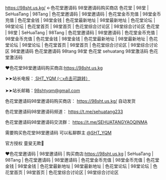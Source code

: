 https://98sht.us.kg/ ←色花堂邀请码 98堂邀请码购买商店 色花堂 | 98堂 | SeHuaTang | 98Tang | 色花堂邀请码 | 98堂邀请码 | 色花堂金币充值 | 98堂金币充值 | 色花堂金钱 | 98堂金钱 | 色花堂最新地址 | 98堂最新地址 | 色花堂论坛 | 98堂论坛 | 色花堂首页 | 98堂首页 | 色花堂综合讨论区 | 98堂综合讨论区
色花堂 | 98堂 | SeHuaTang | 98Tang | 色花堂邀请码 | 98堂邀请码 | 色花堂金币充值 | 98堂金币充值 | 色花堂金钱 | 98堂金钱 | 色花堂最新地址 | 98堂最新地址 | 色花堂论坛 | 98堂论坛 | 色花堂首页 | 98堂首页 | 色花堂综合讨论区 | 98堂综合讨论区
98堂邀请码 色花堂邀请码 98tang 98堂 色花堂 sehuatang 98堂激活码 色花堂激活码 

❤️色花堂98堂邀请码购买商店:https://98sht.us.kg

➤➤站长电报：[ SHT_YQM  (👈点击可跳转）](https://t.me/SHT_YQM)

➤➤站长邮箱：98shtyqm@gmail.com

色花堂邀请码98堂邀请码购买商店：
https://98sht.us.kg/
自动发货

色花堂邀请码98堂邀请码频道：
https://t.me/sehuatang233

色花堂邀请码98堂邀请码交流群：
https://t.me/SEHUATANGYAOQINMA

需要购买色花堂98堂邀请码
可以私聊群主 [@SHT_YQM](https://t.me/SHT_YQM)

官方授权 童叟无欺🫡


❤️色花堂邀请码 | 98堂邀请码 | 购买商店:https://98sht.us.kg | SeHuaTang | 98Tang | 色花堂邀请码 | 98堂邀请码 | 色花堂金币充值 | 98堂金币充值 | 色花堂金钱 | 98堂金钱 | 色花堂最新地址 | 98堂最新地址 | 色花堂论坛 | 98堂论坛 | 色花堂首页 | 98堂首页 | 色花堂综合讨论区 | 98堂综合讨论区
